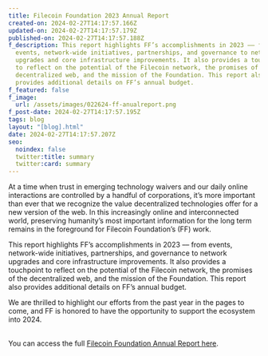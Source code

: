 ```yaml
---
title: Filecoin Foundation 2023 Annual Report
created-on: 2024-02-27T14:17:57.166Z
updated-on: 2024-02-27T14:17:57.179Z
published-on: 2024-02-27T14:17:57.188Z
f_description: This report highlights FF’s accomplishments in 2023 –– from
  events, network-wide initiatives, partnerships, and governance to network
  upgrades and core infrastructure improvements. It also provides a touchpoint
  to reflect on the potential of the Filecoin network, the promises of the
  decentralized web, and the mission of the Foundation. This report also
  provides additional details on FF’s annual budget.
f_featured: false
f_image:
  url: /assets/images/022624-ff-anualreport.png
f_post-date: 2024-02-27T14:17:57.195Z
tags: blog
layout: "[blog].html"
date: 2024-02-27T14:17:57.207Z
seo:
  noindex: false
  twitter:title: summary
  twitter:card: summary
---
```

At a time when trust in emerging technology waivers and our daily online interactions are controlled by a handful of corporations, it’s more important than ever that we recognize the value decentralized technologies offer for a new version of the web. In this increasingly online and interconnected world, preserving humanity’s most important information for the long term remains in the foreground for Filecoin Foundation’s (FF) work. 

This report highlights FF’s accomplishments in 2023 –– from events, network-wide initiatives, partnerships, and governance to network upgrades and core infrastructure improvements. It also provides a touchpoint to reflect on the potential of the Filecoin network, the promises of the decentralized web, and the mission of the Foundation. This report also provides additional details on FF’s annual budget. 

We are thrilled to highlight our efforts from the past year in the pages to come, and FF is honored to have the opportunity to support the ecosystem into 2024.

\
Y﻿ou can access the full [Filecoin Foundation Annual Report here](https://link.fil.org/report24).